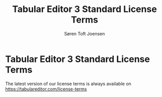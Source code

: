 ﻿---
uid: te3-eula
title: Tabular Editor 3 Standard License Terms
author: Søren Toft Joensen
updated: 2021-07-10
---
# Tabular Editor 3 Standard License Terms 

The latest version of our license terms is always available on https://tabulareditor.com/license-terms
